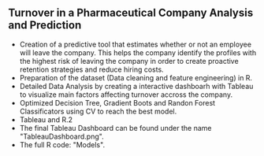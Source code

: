## Turnover in a Pharmaceutical Company Analysis and Prediction

* Creation of a predictive tool that estimates whether or not an employee will leave the company. This helps the company identify the profiles with the highest risk of leaving the company in order to create proactive retention strategies and reduce hiring costs.
* Preparation of the dataset (Data cleaning and feature engineering) in R.
* Detailed Data Analysis by creating a interactive dashboarh with Tableau to visualize main factors affecting turnover accross the company.
* Optimized Decision Tree, Gradient Boots and Randon Forest Classificators using CV to reach the best model.
* Tableau and R.2
* The final Tableau Dashboard can be found under the name "TableauDashboard.png".
* The full R code: "Models".
